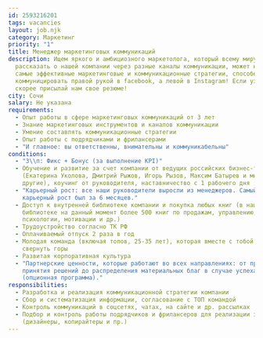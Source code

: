 ```yaml
---
id: 2593216201
tags: vacancies
layout: job.njk
category: Маркетинг
priority: "1"
title: Менеджер маркетинговых коммуникаций
description: Ищем яркого и амбициозного маркетолога, который всему миру сможет
  рассказать о нашей компании через разные каналы коммуникации, может написать
  самые эффективные маркетинговые и коммуникационные стратегии, способен
  коммуницировать правой рукой в facebook, а левой в Instagram! Если узнал себя,
  скорее присылай нам свое резюме!
city: Сочи
salary: Не указана
requirements:
  - Опыт работы в сфере маркетинговых коммуникаций от 3 лет
  - Знание маркетинговых инструментов и каналов коммуникации
  - Умение составлять коммуникационные стратегии
  - Опыт работы с подрядчиками и фрилансерами
  - "И главное: вы ответственны, внимательны и коммуникабельны"
conditions:
  - "З\\п: Фикс + Бонус (за выполнение KPI)"
  - Обучение и развитие за счет компании от ведущих российских бизнес-тренеров
    (Екатерина Уколова, Дмитрий Рыжов, Игорь Рызов, Максим Батырев и многие
    другие), коучинг от руководителя, наставничество с 1 рабочего дня
  - "Карьерный рост: все наши руководители выросли из менеджеров. Самый быстрый
    карьерный рост был за 6 месяцев."
  - Доступ к внутренней библиотеке компании и покупка любых книг (в нашей
    библиотеке на данный момент более 500 книг по продажам, управлению,
    психологии, мотивации и др.)
  - Трудоустройство согласно ТК РФ
  - Оплачиваемый отпуск 2 раза в год
  - Молодая команда (включая топов, 25-35 лет), которая вместе с тобой хочет
    свернуть горы
  - Развитая корпоративная культура
  - "Партнерские ценности, которые работают во всех направлениях: от процесса
    принятия решений до распределения материальных благ в случае успеха компании
    (опционная программа)."
responsibilities:
  - Разработка и реализация коммуникационной стратегии компании
  - Сбор и систематизация информации, согласование с ТОП командой
  - Контроль коммуникаций в соцсетях, чатах, на сайте и др. рассылках
  - Подбор и контроль работы подрядчиков и фрилансеров для реализации задач
    (дизайнеры, копирайтеры и пр.)
---
```

